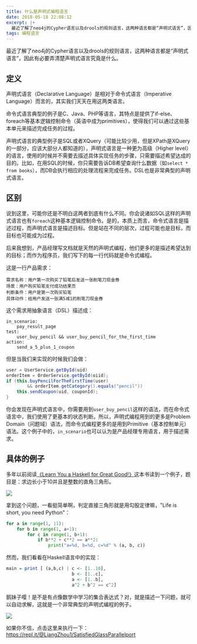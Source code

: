 ```yaml
---
title: 什么是声明式编程语言
date: 2018-05-18 22:08:12
excerpt: |+
  最近了解了neo4j的Cypher语言以及drools的规则语言，这两种语言都是“声明式语言”，因此有必要弄清楚声明式语言究竟是什么。
tags: 编程语言
---
```


最近了解了neo4j的Cypher语言以及drools的规则语言，这两种语言都是“声明式语言”，因此有必要弄清楚声明式语言究竟是什么。

## 定义

声明式语言（Declarative Language）是相对于命令式语言（Imperative Language）而言的，其实我们天天在用这两类语言。

命令式语言典型的例子是C、Java、PHP等语言，其特点是提供了if-else、foreach等基本逻辑控制命令（英语中成为primitives），使得我们可以通过这些基本单元来描述完成任务的过程。

声明式语言的典型例子是SQL或者XQuery（可能比较少用，但是XPath是XQuery的一部分，应该大部分人都知道的），声明式语言是一种更为高级（Higher level）的语言，使用的时候并不需要去描述具体实现任务的步骤，只需要描述希望达成的目的。比如，在用SQL的时候，你只需要告诉DB希望查询什么数据（如`select * from books`），而DB会执行相应的处理流程来完成任务。DSL也是非常典型的声明式语言。

## 区别

说到这里，可能你还是不明白这两者到底有什么不同。你会说诸如SQL这样的声明式语言也有`foreach`这种基本逻辑控制命令。是的，本质上而言，命令式语言是描述过程，而声明式语言是描述目标。但是站在不同的层次，过程可能也是目标，而目标也可能成为过程。

后来我想到，产品经理写文档就是天然的声明式编程，他们更多的是描述希望达到的目标；而作为程序员，我们写下的每一行代码就是命令式编程。

这是一行产品需求：

```
需求名称：用户第一次购买了铅笔后发送一张削笔刀现金券
场景：用户购买铅笔支付成功结果页
判断条件：用户是第一次购买铅笔
具体动作：给用户发送一张满5减1的削笔刀现金券
```

这个需求用抽象语言（DSL）描述成：

```
in_scenario: 
    pay_result_page
test:
    user_buy_pencil && user_buy_pencil_for_the_first_time
action:
    send_a_5_plus_1_coupon
```

但是当我们来实现的时候我们会做：

```java
user = UserService.getById(uid)
orderItem = OrderService.getById(oiid);
if (this.buyPencilForTheFirstTime(user) 
        && orderItem.getCategory().equals("pencil")) 
    this.sendCoupon(uid, couponId);
}
```

你会发现在声明式语言中，你需要用到`user_buy_pencil`这样的语法，而在命令式语言中，我们使用了更基本的状态判断。所以，声明式编程用到的更多是Problem Domain（问题域）语法，而命令式编程更多的是用到Primitive（基本控制单元）语法。这个例子中的，`in_scenario`也可以认为是产品经理专用语言，用于描述需求。

## 具体的例子

多年以前阅读[《Learn You a Haskell for Great Good!》](http://learnyouahaskell.com/chapters)这本书读到一个例子，题目是：求边长小于10并且是整数的直角三角形。

![](https://zh-liang-cn.oss-cn-hangzhou.aliyuncs.com/images/20200103232628.png)

拿到这个问题，一看挺简单啊，判定直接三角形就是用勾股定律嘛，"Life is short, you need Python"：

```python
for a in range(1, 11):
    for b in range(1, a+1):
        for c in range(1, b+1):
            if b**2 + c**2 == a**2:
                print("a=%d, b=%d, c=%d" % (a, b, c))
```

然而，我们看看在Haskell语言中的实现：

```haskell
main = print [ (a,b,c) | c <- [1..10], 
                         b <- [1..c], 
                         a <- [1..b], 
                         a^2 + b^2 == c^2] 
```

鹅妹子嘤！是不是有点像数学中学习的集合表达式？对，就是描述一下问题，就可以自动求解，这就是一个非常典型的声明式编程的例子。

![](https://zh-liang-cn.oss-cn-hangzhou.aliyuncs.com/images/20200103232733.png)

如果你不信，点击这里来执行一下：https://repl.it/@LiangZhou1/SatisfiedGlassParallelport

